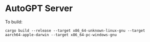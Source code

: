 # AutoGPT Server

To build:

```
cargo build --release --target x86_64-unknown-linux-gnu --target aarch64-apple-darwin --target x86_64-pc-windows-gnu
```